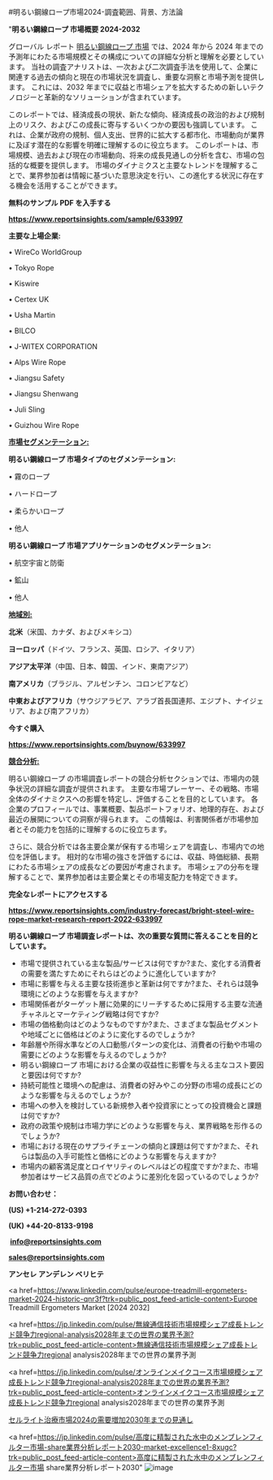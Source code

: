 #明るい鋼線ロープ市場2024-調査範囲、背景、方法論

"<strong>明るい鋼線ロープ 市場概要 2024-2032</strong>

グローバル レポート <a href=https://www.reportsinsights.com/sample/633997>明るい鋼線ロープ 市場</a> では、2024 年から 2024 年までの予測年にわたる市場規模とその構成についての詳細な分析と理解を必要としています。 当社の調査アナリストは、一次および二次調査手法を使用して、企業に関連する過去の傾向と現在の市場状況を調査し、重要な洞察と市場予測を提供します。 これには、2032 年までに収益と市場シェアを拡大​​するための新しいテクノロジーと革新的なソリューションが含まれています。

このレポートでは、経済成長の現状、新たな傾向、経済成長の政治的および規制上のリスク、およびこの成長に寄与するいくつかの要因も強調しています。 これは、企業が政府の規制、個人支出、世界的に拡大する都市化、市場動向が業界に及ぼす潜在的な影響を明確に理解するのに役立ちます。 このレポートは、市場規模、過去および現在の市場動向、将来の成長見通しの分析を含む、市場の包括的な概要を提供します。 市場のダイナミクスと主要なトレンドを理解することで、業界参加者は情報に基づいた意思決定を行い、この進化する状況に存在する機会を活用することができます。

<strong><b>無料のサンプル PDF を入手する</b></strong>

<a href=https://www.reportsinsights.com/sample/633997><strong><u>https://www.reportsinsights.com/sample/633997</u></strong></a>

<strong>主要な上場企業:</strong>

• WireCo WorldGroup

• Tokyo Rope

• Kiswire

• Certex UK

• Usha Martin

• BILCO

• J-WITEX CORPORATION

• Alps Wire Rope

• Jiangsu Safety

• Jiangsu Shenwang

• Juli Sling

• Guizhou Wire Rope

<strong><u>市場セグメンテーション</u></strong><strong><u>:</u></strong>

<strong>明るい鋼線ロープ 市場タイプのセグメンテーション:</strong>

• 霧のロープ

• ハードロープ

• 柔らかいロープ

• 他人

<strong>明るい鋼線ロープ 市場アプリケーションのセグメンテーション:</strong>

• 航空宇宙と防衛

• 鉱山

• 他人

<strong><u>地域別</u></strong><strong><u>:</u></strong>

<strong>北米</strong>（米国、カナダ、およびメキシコ）

<strong>ヨーロッパ</strong>（ドイツ、フランス、英国、ロシア、イタリア）

<strong>アジア太平洋</strong>（中国、日本、韓国、インド、東南アジア）

<strong>南アメリカ</strong>（ブラジル、アルゼンチン、コロンビアなど）

<strong>中東およびアフリカ</strong>（サウジアラビア、アラブ首長国連邦、エジプト、ナイジェリア、および南アフリカ）

<strong>今すぐ購入</strong>

<a href=https://www.reportsinsights.com/buynow/633997><strong><u>https://www.reportsinsights.com/buynow/633997</u></strong></a>

<strong><u>競合分析:</u></strong>

明るい鋼線ロープ の市場調査レポートの競合分析セクションでは、市場内の競争状況の詳細な調査が提供されます。 主要な市場プレーヤー、その戦略、市場全体のダイナミクスへの影響を特定し、評価することを目的としています。 各企業のプロフィールでは、事業概要、製品ポートフォリオ、地理的存在、および最近の展開についての洞察が得られます。 この情報は、利害関係者が市場参加者とその能力を包括的に理解するのに役立ちます。

さらに、競合分析では各主要企業が保有する市場シェアを調査し、市場内での地位を評価します。 相対的な市場の強さを評価するには、収益、時価総額、長期にわたる市場シェアの成長などの要因が考慮されます。 市場シェアの分布を理解することで、業界参加者は主要企業とその市場支配力を特定できます。

<strong>完全なレポートにアクセスする</strong>

<a href=https://www.reportsinsights.com/industry-forecast/bright-steel-wire-rope-market-research-report-2022-633997><strong><u><b>https://www.reportsinsights.com/industry-forecast/bright-steel-wire-rope-market-research-report-2022-633997</b></u></strong></a>

<strong><b>明るい鋼線ロープ 市場調査レポートは、次の重要な質問に答えることを目的としています。</b></strong>
<ul>
  <li>市場で提供されている主な製品/サービスは何ですか?また、変化する消費者の需要を満たすためにそれらはどのように進化していますか?</li>
  <li>市場に影響を与える主要な技術進歩と革新は何ですか?また、それらは競争環境にどのような影響を与えますか?</li>
  <li>市場関係者がターゲット層に効果的にリーチするために採用する主要な流通チャネルとマーケティング戦略は何ですか?</li>
  <li>市場の価格動向はどのようなものですか?また、さまざまな製品セグメントや地域ごとに価格はどのように変化するのでしょうか?</li>
  <li>年齢層や所得水準などの人口動態パターンの変化は、消費者の行動や市場の需要にどのような影響を与えるのでしょうか?</li>
  <li>明るい鋼線ロープ 市場における企業の収益性に影響を与える主なコスト要因と要因は何ですか?</li>
  <li>持続可能性と環境への配慮は、消費者の好みやこの分野の市場の成長にどのような影響を与えるのでしょうか?</li>
  <li>市場への参入を検討している新規参入者や投資家にとっての投資機会と課題は何ですか?</li>
  <li>政府の政策や規制は市場力学にどのような影響を与え、業界戦略を形作るのでしょうか?</li>
  <li>市場における現在のサプライチェーンの傾向と課題は何ですか?また、それらは製品の入手可能性と価格にどのような影響を与えますか?</li>
  <li>市場内の顧客満足度とロイヤリティのレベルはどの程度ですか?また、市場参加者はサービス品質の点でどのように差別化を図っているのでしょうか?</li>
</ul>
<strong>お問い合わせ：</strong>

<strong>(US) +1-214-272-0393</strong>

<strong>(UK) +44-20-8133-9198</strong>

<strong> </strong><a href=info@reportsinsights.com><strong><u>info@reportsinsights.com</u></strong></a>

<a href=sales@reportsinsights.com><strong><u>sales@reportsinsights.com</u></strong></a>

<strong>アンセレ アンデレン ベリヒテ</strong>

<a href=https://www.linkedin.com/pulse/europe-treadmill-ergometers-market-2024-historic-qnr3f?trk=public_post_feed-article-content>Europe Treadmill Ergometers Market [2024 2032]</a>

<a href=https://jp.linkedin.com/pulse/無線通信技術市場規模シェア成長トレンド競争力regional-analysis2028年までの世界の業界予測?trk=public_post_feed-article-content>無線通信技術市場規模シェア成長トレンド競争力regional analysis2028年までの世界の業界予測</a>

<a href=https://jp.linkedin.com/pulse/オンラインメイクコース市場規模シェア成長トレンド競争力regional-analysis2028年までの世界の業界予測?trk=public_post_feed-article-content>オンラインメイクコース市場規模シェア成長トレンド競争力regional analysis2028年までの世界の業界予測</a>

<a href=https://www.linkedin.com/pulse/セルライト治療市場2024の需要増加2030年までの見通し-community-market-research-vbuef/>セルライト治療市場2024の需要増加2030年までの見通し</a>

<a href=https://jp.linkedin.com/pulse/高度に精製された水中のメンブレンフィルター市場-share業界分析レポート2030-market-excellence1-8xugc?trk=public_post_feed-article-content>高度に精製された水中のメンブレンフィルター市場 share業界分析レポート2030</a>"
![image](https://github.com/aanak123/RIMarketer1/assets/158471119/c957a29a-0c03-41d5-af92-b3eb9068d30b)
